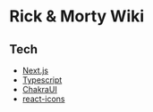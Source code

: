 # Rick & Morty Wiki

## Tech

- [Next.js][next]
- [Typescript][typescript]
- [ChakraUI][chakra]
- [react-icons][react_icons]

[next]: https://nextjs.org
[typescript]: https://www.typescriptlang.org
[react_icons]: https://react-icons.github.io/react-icons
[chakra]: https://chakra-ui.com/

